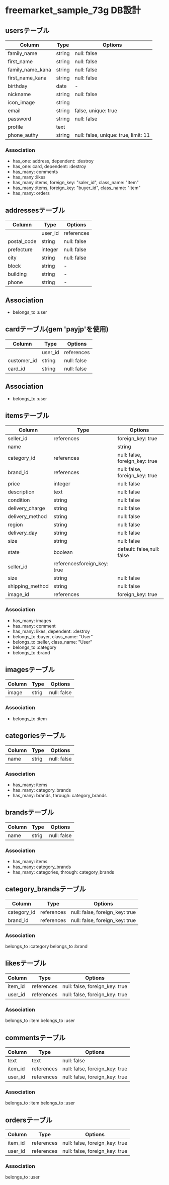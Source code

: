 # freemarket_sample_73g DB設計

## usersテーブル
|Column|Type|Options|
|------|----|-------|
|family_name|string|null: false|
|first_name|string|null: false|
|family_name_kana|string|null: false|
|first_name_kana|string|null: false|
|birthday|date|-|
|nickname|string|null: false|
|icon_image|string||
|email|string|false, unique: true|
|password|string|null: false|
|profile|text||
|phone_authy|string|null: false, unique: true, limit: 11|
### Association
- has_one: address, dependent: :destroy
- has_one: card, dependent: :destroy
- has_many: comments
- has_many :likes
- has_many :items, foreign_key: "saler_id", class_name: "Item"
- has_many :items, foreign_key: "buyer_id", class_name: "Item"
- has_many: orders

## addressesテーブル
|Column|Type|Options|
|------|----|-------|
||user_id|references|null: false, foreign_key: true|
|postal_code|string|null: false|
|prefecture|integer|null: false|
|city|string|null: false|
|block|string|-|
|building|string|-|
|phone|string|-|
## Association
- belongs_to :user

## cardテーブル(gem 'payjp'を使用)
|Column|Type|Options|
|------|----|-------|
||user_id|references|null: false, foreign_key: true|
|customer_id|string|null: false|
|card_id|string|null: false|
## Association
- belongs_to :user

## itemsテーブル
|Column|Type|Options|
|------|----|-------|
|seller_id|references|foreign_key: true|
|name||string|null: false, unique: true, index:true|
|category_id|references|null: false, foreign_key: true|
|brand_id|references|null: false, foreign_key: true|
|price|integer|null: false|
|description|text|null: false|
|condition|string|null: false|
|delivery_charge|string|null: false|
|delivery_method|string|null: false|
|region|string|null: false|
|delivery_day|string|null: false|
|size|string|null: false|
|state|boolean|default: false,null: false|
|seller_id|referencesforeign_key: true|
|size|string|null: false|
|shipping_method|string|null: false|
|image_id|references|foreign_key: true|
### Association
- has_many: images
- has_many: comment
- has_many: likes, dependent: :destroy
- belongs_to :buyer, class_name: "User"
- belongs_to :seller, class_name: "User"
- belongs_to :category
- belongs_to :brand


## imagesテーブル
|Column|Type|Options|
|------|----|-------|
|image|strig|null: false|
### Association
- belongs_to :item

## categoriesテーブル
|Column|Type|Options|
|------|----|-------|
|name|strig|null: false|
### Association
- has_many: items
- has_many: category_brands
- has_many: brands, through: category_brands

## brandsテーブル
|Column|Type|Options|
|------|----|-------|
|name|strig|null: false|
### Association
- has_many: items
- has_many: category_brands
- has_many: categories, through: category_brands

## category_brandsテーブル
|Column|Type|Options|
|------|----|-------|
|category_id|references|null: false, foreign_key: true|
|brand_id|references|null: false, foreign_key: true|
### Association
belongs_to :category
belongs_to :brand

## likesテーブル
|Column|Type|Options|
|------|----|-------|
|item_id|references|null: false, foreign_key: true|
|user_id|references|null: false, foreign_key: true|
### Association
belongs_to :item
belongs_to :user

## commentsテーブル
|Column|Type|Options|
|------|----|-------|
|text|text|null: false|
|item_id|references|null: false, foreign_key: true|
|user_id|references|null: false, foreign_key: true|
### Association
belongs_to :item
belongs_to :user

## ordersテーブル
|Column|Type|Options|
|------|----|-------|
|item_id|references|null: false, foreign_key: true|
|user_id|references|null: false, foreign_key: true|
### Association
belongs_to :user